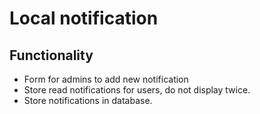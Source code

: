 # Local notification

## Functionality
- Form for admins to add new notification
- Store read notifications for users, do not display twice.
- Store notifications in database.